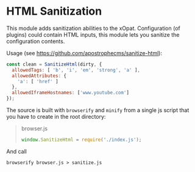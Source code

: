 # HTML Sanitization

This module adds sanitization abilities to the xOpat. Configuration (of plugins) could contain HTML inputs,
this module lets you sanitize the configuration contents.

Usage (see https://github.com/apostrophecms/sanitize-html): 

````js
const clean = SanitizeHtml(dirty, {
  allowedTags: [ 'b', 'i', 'em', 'strong', 'a' ],
  allowedAttributes: {
    'a': [ 'href' ]
  },
  allowedIframeHostnames: ['www.youtube.com']
});
````

The source is built with ``browserify`` and `minify` from a single js script that you have to create in the root
directory:
> browser.js
> ````js
> window.SanitizeHtml = require('./index.js');
> ````

And call

 ``browserify browser.js > sanitize.js``

